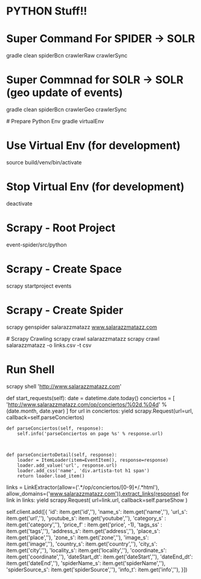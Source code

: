 # PYTHON Stuff!!

# Super Command For SPIDER -> SOLR
gradle clean spiderBcn crawlerRaw crawlerSync

# Super Commnad for SOLR -> SOLR (geo update of events) 
gradle clean spiderBcn crawlerGeo crawlerSync

# Prepare Python Env
gradle virtualEnv

# Use Virtual Env (for development)
source build/venv/bin/activate

# Stop Virtual Env (for development)
deactivate

# Scrapy - Root Project
event-spider/src/python

# Scrapy - Create Space
scrapy startproject events

# Scrapy - Create Spider
scrapy genspider salarazzmatazz www.salarazzmatazz.com

# Scrapy Crawling
scrapy crawl salarazzmatazz
scrapy crawl salarazzmatazz -o links.csv -t csv

# Run Shell
scrapy shell 'http://www.salarazzmatazz.com'

 def start_requests(self):
    	date = datetime.date.today()
        conciertos = [
            'http://www.salarazzmatazz.com/op/conciertos/%02d,%04d' % (date.month, date.year)
        ]
        for url in conciertos:
            yield scrapy.Request(url=url, callback=self.parseConciertos)


    def parseConciertos(self, response):
        self.info('parseConciertos on page %s' % response.url)
        


    def parseConciertoDetail(self, response):    
        loader = ItemLoader(item=EventItem(), response=response)
        loader.add_value('url', response.url)
        loader.add_css('name', 'div.artista-tot h1 span')
        return loader.load_item()

links = LinkExtractor(allow=('.*/op/conciertos/[0-9]+/.*html'), allow_domains=('www.salarazzmatazz.com')).extract_links(response)
        for link in links:
            yield scrapy.Request(
                url=link.url, 
                callback=self.parseShow
            )


self.client.add([{
            'id': item.get('id',''),
            'name_s': item.get('name',''),
            'url_s': item.get('url',''),
            'youtube_s': item.get('youtube',''),
            'category_s' : item.get('category',''),
            'price_f' : item.get('price', -1),
            'tags_ss' : item.get('tags',''),
            'address_s': item.get('address',''),
            'place_s': item.get('place',''),
            'zone_s': item.get('zone',''),
            'image_s': item.get('image',''),
            'country_s': item.get('country',''),
            'city_s': item.get('city',''),
            'locality_s': item.get('locality',''),
            'coordinate_s': item.get('coordinate',''),
            'dateStart_dt': item.get('dateStart',''),
            'dateEnd_dt': item.get('dateEnd',''),
            'spiderName_s': item.get('spiderName',''),
            'spiderSource_s': item.get('spiderSource',''),
            'info_t': item.get('info',''),
        }])
